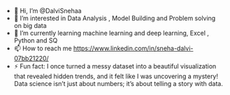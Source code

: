 - 👋 Hi, I’m @DalviSnehaa
- 👀 I’m interested in Data Analysis , Model Building and Problem solving on big data
- 🌱 I’m currently learning machine learning and deep learning, Excel , Python and SQ
- 📫 How to reach me https://www.linkedin.com/in/sneha-dalvi-07bb21220/
- ⚡ Fun fact: I once turned a messy dataset into a beautiful visualization that revealed hidden trends, and it felt like I was uncovering a mystery! Data science isn’t just about numbers; it’s about telling a story with data.

<!---
DalviSnehaa/DalviSnehaa is a ✨ special ✨ repository because its `README.md` (this file) appears on your GitHub profile.
You can click the Preview link to take a look at your changes.
--->
